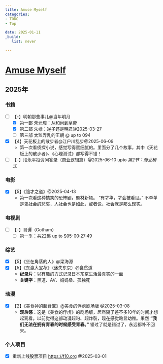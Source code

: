 ```yaml
---
title: Amuse Myself
categories:
- TODO
- Top

date: 2025-01-11
_build:
   list: never

---
```


# [Amuse Myself](https://github.com/chinobing/chinobing.github.io/issues/28)

## 2025年
### 书籍
- [ ] 【-】明朝那些事儿@当年明月
    - [x] 第一部 朱元璋：从和尚到皇帝
    - [x] 第二部 朱棣：逆子还是明君@2025-03-27
    - [ ] 第三部 太监弄乱的王朝 @ up to 094
- [x] 【4】天花板上的散步者@江户川乱步@2025-06-09
    -  第一次看侦探小说，感觉写得蛮细腻的。里面分了几个故事，其中《天花板上的散步者》、《心理测试》都写得不错！
- [ ] 【-】段永平投资问答录（商业逻辑篇）@2025-06-10 upto _第2节：商业模式_

### 电影
- [x] 【5】《诡才之道》@2025-04-13
    - 第一次看这种搞笑的恐怖剧，题材新颖。 “有才华，才会被看见。” 不单单是鬼社会的悲哀，人社会也是如此，或者说，社会就是那么现实。

### 电视剧
- [ ] 【-】哥谭（Gotham）
    - [ ] 第一季：共22集 up to S05-00:27:49

### 综艺
- [x] 【5】《坐在角落的人》@梁海源
- [x] 【5】《东瀛大宝荐》（迷失东京）@食贫道
    - **纪录片**：以有趣的方式记录日本东京生活最真实的一面
    -  **关键字**：黑道、AV、妈妈桑、孤独死

### 动漫
- [x] 【2】《美食神的超食宝》@美食的俘虏剧场版 @2025-03-08
    - **观后感**：这是《美食的俘虏》的剧场版，居然隔了差不多10年的时间才想起观看。以前觉得这部动漫超叼、超炸裂，现在感觉略显幼稚。果然 **“我们无法在拥有青春的时候感受青春。”** 错过了就是错过了，永远都补不回来。 

### 个人项目
- [x] 重新上线股票项目 https://f10.org @2025-03-01